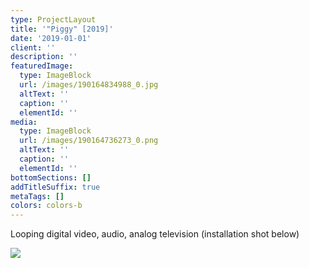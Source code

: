 ```yaml
---
type: ProjectLayout
title: '"Piggy" [2019]'
date: '2019-01-01'
client: ''
description: ''
featuredImage:
  type: ImageBlock
  url: /images/190164834988_0.jpg
  altText: ''
  caption: ''
  elementId: ''
media:
  type: ImageBlock
  url: /images/190164736273_0.png
  altText: ''
  caption: ''
  elementId: ''
bottomSections: []
addTitleSuffix: true
metaTags: []
colors: colors-b
---
```

Looping digital video, audio, analog television (installation shot below)

![](/images/190164736273_1.jpg)
